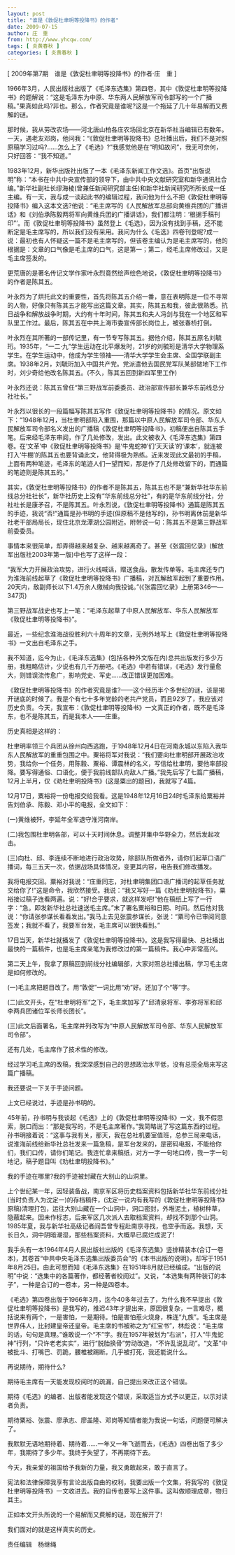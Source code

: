 ```yaml
---
layout: post
title: "谁是《敦促杜聿明等投降书》的作者"
date: 2009-07-15
author: 庄　重
from: http://www.yhcqw.com/
tags: [ 炎黄春秋 ]
categories: [ 炎黄春秋 ]
---
```



[ 2009年第7期　谁是《敦促杜聿明等投降书》的作者·庄　重 ]


1966年3月，人民出版社出版了《毛泽东选集》第四卷，其中《敦促杜聿明等投降书》的题解说：“这是毛泽东为中原、华东两人民解放军司令部写的一个广播稿。”果真如此吗?非也。那么，作者究竟是谁呢?这是一个拖延了几十年易解而又费解的谜。


那时候，我从劳改农场——河北唐山柏各庄农场回北京在新华社当编辑已有数年。一天，遇老友邓岗，他问我：“《敦促杜聿明等投降书》总社播出后，我们不是对照原稿学习过吗?……怎么上了《毛选》?”我感觉他是在“明知故问”，我无可奈何，只好回答：“我不知道。”


1983年12月，新华出版社出版了一本《毛泽东新闻工作文选》。首页“出版说明”称：“本书在中共中央宣传部的领导下，由中共中央文献研究室和新华通讯社合编。”新华社副社长缪海棱(曾兼任新闻研究部主任)和新华社新闻研究所所长成一任主编。有一天，我与成一谈起此书的编辑过程，我问他为什么不把《敦促杜聿明等投降书》编入这本文选?他说：“毛主席写的《人民解放军总部向黄维兵团的广播讲话》和《刘伯承陈毅两将军向黄维兵团的广播讲话》，我们都注明：‘根据手稿刊印”’。而《敦促杜聿明等投降书》虽然登上《毛选》，因为没有找到手稿，还不能断定是毛主席写的，所以我们没有采用。我问为什么《毛选》四卷刊登呢?成一说：最初也有人怀疑这一篇不是毛主席写的，但该卷主编认为是毛主席写的，他的根据是：文章的口气像是毛主席的口气，这是第一；第二，经毛主席修改过，又是毛主席签发的。

更荒唐的是著名传记文学作家叶永烈竟然绘声绘色地说，《敦促杜聿明等投降书》的作者是陈其五。


叶永烈为了烘托此文的重要性，首先将陈其五介绍一番，意在表明陈是一位不寻常的人物，好像只有陈其五才能写出这篇文章。其实，陈其五和我，彼此很熟悉。抗日战争和解放战争时期，大约有十年时间，陈其五和夫人冯剑与我在一个地区和军队里工作过。最后，陈其五在中共上海市委宣传部长岗位上，被张春桥打倒。


叶永烈在其所著的一部传记里，有一节专写陈其五。据他介绍，陈其五原名刘毓珩。1935年，“一二·九”学生运动在北平爆发时，21岁的刘毓珩是清华大学物理系学生。在学生运动中，他成为学生领袖——清华大学学生会主席、全国学联副主席。1938年2月，刘毓珩加入中国共产党。党派遣他去国民党军队某部做地下工作时，刘少奇给他改名陈其五。(不久，陈其五回到新四军里工作)

叶永烈还说：陈其五曾任“第三野战军前委委员、政治部宣传部长兼华东前线总分社社长。”


叶永烈以很长的一段篇幅写陈其五写作《敦促杜聿明等投降书》的情况。原文如下：“1948年12月，当杜聿明部陷入重围，那篇以中原人民解放军司令部、华东人民解放军司令部名义发出的广播稿《敦促杜聿明等投降书》，初稿便出自陈其五手笔。后来经毛泽东审阅，作了几处修改，发出。此文被收入《毛泽东选集》第四卷。在‘文革’中《敦促杜聿明等投降书》是‘牛鬼蛇神’们‘天天读’的‘课本’，就连被打入‘牛棚’的陈其五也要背诵此文，他背得极为熟练。近来发现此文最初的手稿，上面有两种笔迹，毛泽东的笔迹人们一望而知，那是作了几处修改留下的，而通篇的笔迹则是陈其五的。”


其实，《敦促杜聿明等投降书》的作者不是陈其五，陈其五也不是“兼新华社华东前线总分社社长”，新华社历史上没有“华东前线总分社”，有的是华东前线分社，分社社长是康矛召，不是陈其五。叶永烈说，《敦促杜聿明等投降书》通篇是陈其五的手迹，我说“否!”通篇是孙书明的手迹(但原稿不是他写的)，孙书明离休前是新华社老干部局局长，现住北京龙潭湖公园附近。附带说一句：陈其五不是第三野战军前委委员。

事情本来很简单，却弄得越来越复杂、越来越离奇了。甚至《张震回忆录》(解放军出版社2003年第一版)中也写了这样一段：


“我军大力开展政治攻势，进行火线喊话，赠送食品，散发传单等。毛主席还专门为淮海前线起草了《敦促杜聿明等投降书》广播稿，对瓦解敌军起到了重要作用。20天内，敌副师长以下1.4万余人缴械向我投诚。”(《张震回忆录》上册第346——347页)

第三野战军战史也写上一笔：“毛泽东起草了中原人民解放军、华东人民解放军《敦促杜聿明等投降书》”。

最近，一些纪念淮海战役胜利六十周年的文章，无例外地写上《敦促杜聿明等投降书》一文出自毛泽东之手。


我不知道，迄今为止，《毛泽东选集》(包括各种外文版在内)总共出版发行多少万册，我粗略估计，少说也有几千万册吧。《毛选》中若有错误，《毛选》发行量愈大，则错误流传愈广，影响党史、军史……改正错误更加困难。


《敦促杜聿明等投降书》的作者究竟是谁?——这个经历半个多世纪的谜，该是揭开谜底的时候了。我是个有七十多年党龄的老共产党员，而且92岁了，我应该对历史负责。今天，我宣布：《敦促杜聿明等投降书》一文真正的作者，既不是毛泽东，也不是陈其五，而是我本人——庄重。

历史真相是这样的：


杜聿明率领三个兵团从徐州向西逃跑，于1948年12月4日在河南永城以东陷入我华东人民解放军的重重包围之中。粟裕将军对我说：“我们要向杜聿明部开展政治攻势，我给你一个任务，用陈毅、粟裕、谭震林的名义，写信给杜聿明，要他率部投降。要写得通俗、口语化，便于我前线部队向敌人广播。”我先后写了七篇广播稿，12月上半月，仅《劝杜聿明投降书》(这是粟出的题目)，我就写了4篇。

12月17日，粟裕将一份电报交给我看。这是1948年12月16日24时毛泽东给粟裕并告刘伯承、陈毅、邓小平的电报，全文如下：

(一)黄维被歼，李延年全军退守淮河南岸。

(二)我包围杜聿明各部，可以十天时间休息。调整并集中华野全力，然后发起攻击。

(三)向杜、邱、李连续不断地进行政治攻势，除部队所做者外，请你们起草口语广播词，每三五天一次，依据战场具体情况，变更其内容，电告我们修改播发。


我将电报交回。粟裕对我说：“庄重同志，对杜聿明集团口语广播词的起草任务就交给你了!”这是命令，我欣然接受。我说：“我又写好一篇《劝杜聿明投降书》，粟裕接过稿子连看两遍。说：“好!合乎要求，就这样发吧!”他在稿纸上写了一行字：“急。即发新华社总社速送毛主席。”末了署名粟裕和日期、时间。然后他对我说：“你请张参谋长看看发出。”我马上去见张震参谋长，张说：“粟司令已审阅同意签发；我就不看了，我要军台发，毛主席可以很快看到。”

17日当天，新华社就播发了《敦促杜聿明等投降书》。这是我写得最快、总社播出最快的一篇稿件，也是毛主席亲笔为我修改过的第一篇稿件。我心中非常高兴。

第二天上午，我拿了原稿回到前线分社编辑部，大家对照总社播出稿，学习毛主席是如何修改的。

(一)毛主席把题目改了。用“敦促”一词比用“劝”好。还加了个“等”字。

(二)此文开头，在“杜聿明将军”之下，毛主席加写了“邱清泉将军、李弥将军和邱李两兵团诸位军长师长团长”。

(三)此文后面署名，毛主席并列改写为“中原人民解放军司令部、华东人民解放军司令部”。

还有几处，毛主席作了技术性的修改。

经过学习毛主席的改稿，我深深感到自己的思想政治水平低，没有总揽全局来写这篇广播稿。

我还要说一下关于手迹问题。

上文已经说过，手迹是孙书明的。


45年前，孙书明与我谈起《毛选》上的《敦促杜聿明等投降书》一文，我不假思索，脱口而出：“那是我写的，不是毛主席著作。”我简略说了写这篇东西的过程。孙书明接着说：“这事与我有关，那天，我在总社机要室值班，总参三局来电话，说淮海前线给新华社总社发来一篇急稿，是军台发来的，是密码电报，不能给你们，我们口传，请你们笔记。我连忙拿来稿纸，对方一字一句地口传，我一字一句地记，稿子题目叫《劝杜聿明投降书》。”

我的手迹在哪里?我的手迹被封藏在大别山的山洞里。


上个世纪某一年，因轻装备战，南京军区将历史档案资料包括新华社华东前线分社(当时负责人为沈定一)的存档稿件，(沈定一说内有我写的《敦促杜聿明等投降书》原稿)清理打包，运往大别山藏在一个山洞中，洞口密封，外堆泥土，植树种草，隐蔽起来。因未作标志，后来军区几次派人去取档案资料，却找不到那个山洞。1985年夏，我与新华社高级记者阎吾曾专程赴南京寻找，也空手而返。我想，天长日久，洞中阴暗潮湿，那些档案资料，大概早已腐烂成泥了!


我手头有一本1964年4月人民出版社出版的《毛泽东选集》竖排精装本(合订一卷本)，其卷首“中共中央毛泽东选集出版委员会”的《本书出版的说明》，却写于1951年8月25日。由此可想而知《毛泽东选集》在1951年8月就已经编成。“出版的说明”中说：“选集中的各篇著作，都经著者校阅过”。又说，“本选集有两种装订的本子”，一种是合订的一卷本，另一种是四卷本。


《毛选》第四卷出版于1966年3月，迄今40多年过去了，为什么我不早提出《敦促杜聿明等投降书》是我写的，推迟43年才提出来，原因很复杂，一言难尽，概括说来有两个，一是害怕，一是期待。怕是害怕惹火烧身，株连“九族”。毛主席是世界伟人，比封建皇帝还皇帝。毛主席的书被称之为“红宝书”，林彪说：“毛主席的话，句句是真理。”谁敢说一个“不”字。我在1957年被划为“右派”，打人“牛鬼蛇神”行列，“只许老老实实”，进行“脱胎换骨”劳动改造，“不许乱说乱动”。“文革”中被批斗、打嘴巴、罚跪，腰椎被踢断。几乎被打死，我还能说什么。

再说期待，期待什么?

期待毛主席有一天能发现校阅时的疏漏，自己提出来改正这个错误。

期待《毛选》的编者、出版者能发现这个错误，采取适当方式予以更正，以示对读者负责。

期待粟裕、张震、廖承志、廖盖隆、邓岗等知情者能为我说一句话，问题便可解决了。

我默默无语地期待着、期待着……一年又一年飞逝而去，《毛选》四卷出版了多少年，我期待了多少年。我终于失望了，不再期待下去。

今天，我亲爱的祖国给予我新的力量，我又勇敢起来，敢于直言了。

宪法和法律保障我享有言论出版自由的权利，我要出版一个文集，将我写的《敦促杜聿明等投降书》一文收进去。我的自传也要写上这件事。这叫做顺理成章，物归其主。

正如本文开头所说的一个易解而又费解的谜，现在解开了!

我们面对的就是这样真实的历史。

责任编辑　杨继绳


